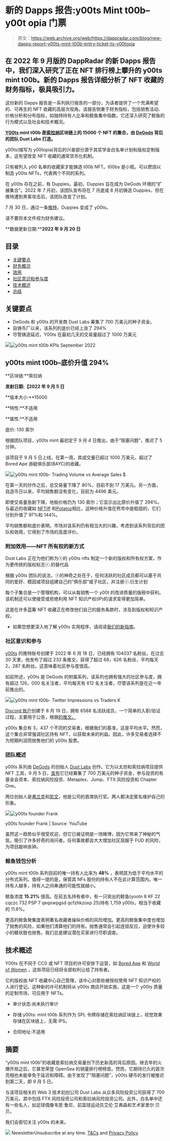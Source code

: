 # 新的 Dapps 报告:y00ts Mint t00b–y00t opia 门票

> 原文：<https://web.archive.org/web/https://dappradar.com/blog/new-dapps-report-y00ts-mint-t00b-entry-ticket-to-y00topia>

## 在 2022 年 9 月版的 DappRadar 的新 Dapps 报告中，我们深入研究了正在 NFT 排行榜上攀升的 y00ts mint t00b。新的 Dapps 报告详细分析了 NFT 收藏的财务指标，极具吸引力。

这份新的 Dapps 报告是一系列执行报告的一部分，为读者提供了一个充满希望的、可再生的 NFT 收藏的高层次视角。该报告侧重于财务指标，包括销售活动、价格分析和分布指标，如独特持有人比率和鲸鱼集中指数。它还深入研究了鲸鱼的行为模式以及社会和技术概况。

**[Y00ts](https://web.archive.org/web/20221202031030/https://dappradar.com/hub/nft-explorer/collection/y00ts-official) mint t00b 是[索拉纳](https://web.archive.org/web/20221202031030/https://dappradar.com/rankings/protocol/solana)区块链上的 15000 个 NFT 的集合，由 [DeGods](https://web.archive.org/web/20221202031030/https://dappradar.com/solana/collectibles/degods) 背后的团队 Dust Labs 打造。**

y00ts(缩写为 y00topia)背后的兴奋部分源于其奖学金白名单计划和版权定制版本，这有望改变 NFT 收藏的通常货币化机制。

只有被列入 y00 名单的收藏家才能铸造 t00b NFT。t00bs 是小瓶，可以燃烧以制造 y00ts NFTs，代表两个不同的系列。

在 y00ts 存在之前，有 Duppies。最初，Duppies 旨在成为 DeGods 环境的“扩展集合”。2022 年 7 月初，该团队宣布将在 7 月底或 8 月初铸造 Duppies，但在推特遭到黑客攻击后，该团队改变了计划。

7 月 30 日，通过一条[推特](https://web.archive.org/web/20221202031030/https://twitter.com/DeGodsNFT/status/1553328318635593728?ref_src=twsrc%5Etfw%7Ctwcamp%5Etweetembed%7Ctwterm%5E1553328318635593728%7Ctwgr%5E9bd0d3c413f064bff5513b79f89d4fbc01297a88%7Ctwcon%5Es1_&ref_url=https%3A%2F%2Fluckytrader.com%2Farticles%2Feverything-you-need-to-know-about-y00ts)，Duppies 变成了 y00ts。

请不要将本文件视为财务建议。

**数据更新日期:****2022 年 9 月 20 日**

## 目录

*   [关键要点](https://web.archive.org/web/20221202031030/https://dappradar.com/blog/new-dapps-report-y00ts-mint-t00b-entry-ticket-to-y00topia/#Key-Takeaways)
*   [财务概况](https://web.archive.org/web/20221202031030/https://dappradar.com/blog/new-dapps-report-y00ts-mint-t00b-entry-ticket-to-y00topia/#Financial-Overview)
*   [效用](https://web.archive.org/web/20221202031030/https://dappradar.com/blog/new-dapps-report-y00ts-mint-t00b-entry-ticket-to-y00topia/#Utility)
*   [社区意识和参与度](https://web.archive.org/web/20221202031030/https://dappradar.com/blog/new-dapps-report-y00ts-mint-t00b-entry-ticket-to-y00topia/#Community-Awareness-and-Engagement)
*   [技术概述](https://web.archive.org/web/20221202031030/https://dappradar.com/blog/new-dapps-report-y00ts-mint-t00b-entry-ticket-to-y00topia/#Technical-Overview)
*   [总结](https://web.archive.org/web/20221202031030/https://dappradar.com/blog/new-dapps-report-y00ts-mint-t00b-entry-ticket-to-y00topia/#Summary)

## 关键要点

*   DeGods 和 y00ts 的开发商 Dust Labs 筹集了 700 万美元的种子资金。
*   自铸币厂以来，该系列的底价已经上涨了 294%
*   尽管铸造延迟，Y00ts 在最初几天的交易量超过了 1000 万美元

![](img/c8b1b1bd35359b62cbc17ed800a00ed7.png)![y00ts mint t00b KPIs September 2022](img/6b41d7ab7de373bec0067fd6b3b8e1ed.png)

## y00ts mint t00b–底价升值 294%

**区块链:**索拉纳

**发射日期:【2022 年 9 月 5 日**

**版本大小:**15000

**特性:**不适用

**属性:**不适用

底价: 130 索尔

根据团队项目，y00ts mint 最初定于 9 月 4 日推出，由于“阻塞问题”，推迟了 5 分钟。

该项目于 9 月 5 日上线，在第一周，其成交量已超过 1000 万美元，超过了 Bored Ape 游艇俱乐部(BAYC)的收藏。

![](img/47aebbeaa56fc0c5aa55e3ccdf61a48d.png)![y00ts mint t00b- Trading Volume vs Average Sales $](img/bf74cb07237dfd4c3d82473dbee996d6.png)

在第一天的炒作之后，总交易量下降了 80%，目前不到 17 万美元。另一方面，自造币日以来，平均销售额没有变化，目前为 4496 美元。

即使交易量急剧下降，地板价格仍为 130 索尔；它显示出比原价升值了 294%。与最近的收藏如 [NFTiff](https://web.archive.org/web/20221202031030/https://dappradar.com/blog/new-dapps-report-nftiff-nfts-turned-into-wearable-jewelry) 和[Potatoz](https://web.archive.org/web/20221202031030/https://dappradar.com/blog/new-dapps-report-the-potatoz-the-bridge-between-memes-and-web3)相比，这种价格升值在熊市中是稳固的，它们分别升值了 97%和 144%。

平均销售额和底价表明，市场对该系列仍有相当大的兴趣，考虑到该系列背后的团队和效用，它得到了市场的高度评价。

### 附加效用——NFT 所有权的新方式

Dust Labs 正在为他们称为ⓨ的 y00ts nfts 制定一个新的版权和所有权方案，作为更传统的版权标志ⓒ.的替代品

根据 y00ts 团队的说法，ⓨ的神奇之处在于，任何活跃的社区成员都可以基于共同的爱好、模因或项目组建自己的“俱乐部”或子社区，并注册ⓨ.衍生计划

每个子集合是一个管理机构，可以从每销售一个 y00t 的改进质量的版税中获利。该机制还可以使接受或拒绝利用 NFT 知识产权(IP)的请求变得更加简单。

这是在许多蓝筹 NFT 收藏正在修改他们自己的服务条款时，涉及到版权和知识产权。

*   如果您想更深入地了解 y00ts 实用程序，请阅读[我们的新指南](https://web.archive.org/web/20221202031030/https://dappradar.com/blog/what-are-y00ts-nfts-are-you-on-the-y00tlist/)。

### 社区意识和参与

[y00ts](https://web.archive.org/web/20221202031030/https://mobile.twitter.com/y00tsnft) 的推特账号创建于 2022 年 6 月 18 日，已经拥有 104037 名粉丝。在过去 30 天里，他发布了超过 233 条推文，获得了超过 68，626 名粉丝，平均每天 2，287 名粉丝。这意味着社区参与度很高。

如前所述，y00ts 是 DeGods 的附属系列，该系列也拥有强大的社区参与度，拥有超过 126，000 名关注者，平均每天有 612 名关注者，尽管该系列是在近一年前推出的。

![](img/47aebbeaa56fc0c5aa55e3ccdf61a48d.png)![y00ts mint t00b- Twitter Impressions vs Traders K](img/8b75e394306ac89379be5e2f54a175da.png)

[Discord 账户](https://web.archive.org/web/20221202031030/http://discord.gg/y00ts)创建于 8 月 19 日，拥有 6588 名活跃成员，一个简单的入职/验证过程，主要用于公告，根据[的推文。](https://web.archive.org/web/20221202031030/https://twitter.com/y00tsnft/status/1560391119770230784?s=46&t=LuGM8jqMPxjtdd37tRtcnA)

y00ts 集合有 3，437 个不同的交易者，根据我们的基准，这是平均水平。然而，这个集合非常强调社区持有 NFT，以获取未来的利益。因此，许多交易者选择不为短期利润而抛售他们的 y00ts 股票。

### 团队概述

y00ts 系列由 [DeGods](https://web.archive.org/web/20221202031030/https://dappradar.com/solana/collectibles/degods) 的创始人 [Dust Labs](https://web.archive.org/web/20221202031030/https://twitter.com/dust_labs) 创作。它为以太坊和索拉纳项目提供 NFT 工具，9 月 5 日，[宣布](https://web.archive.org/web/20221202031030/https://twitter.com/dust_labs/status/1566975856777777152)它已经筹集了 700 万美元的种子资金，参与投资的有基金会资本、索拉纳风险投资、Metaplex、Jump、FTX 风险投资和 Chapter One。

两位创始人是[弗兰克](https://web.archive.org/web/20221202031030/https://twitter.com/frankdegods)和[凯文](https://web.archive.org/web/20221202031030/https://twitter.com/kevindegods)，他是公司的首席执行官。两人都决定匿名维护自己的形象。

![](img/709383bd5f05f2ff1223a2b281540280.png)![y00ts founder Frank](img/1d2b068614bb5e45ecff4344542727af.png)

y00ts founder Frank | Source: YouTube

虽然这一趋势似乎很受欢迎，但它已被证明是一场赌博，因为它带来了神秘的气氛，吸引了许多好奇的询问者。任何事故都会大大增加社区屈服于 FUD 的风险，为项目敲响丧钟。

### 鲸鱼钱包分析

y00ts mint t00b 系列目前的唯一持有人比率为 **48%** ，表明其为低于平均水平的分布式系列。值得一提的是，保管其 NFs 股份的持有人不在此计算范围内。唯一持有人越多，持有人之间串通的可能性就越小。

鲸鱼浓度 **15.21%** 很高。在前五名持有者中，有一只突出的鲸鱼(yootn 8 KF 22 cqczc 732 PSP 7 qeqxwpgsd qcfzhkzoxp 25)持有 1,759 y00ts，相当于收藏的 11.8%。

更高的鲸鱼聚集度表明著名收藏者操纵价格的风险增加。更高的鲸鱼集中度也增加了抛售的风险，如果他们清算他们的持有。抛售通常会引起连锁反应，迫使许多较小的鳍状肢也抛售。我们总是建议潜在买家进行尽职调查。

## 技术概述

Y00ts 在不同于 CC0 或 NFT 项目的许可安排下运营，如 [Bored Ape](https://web.archive.org/web/20221202031030/https://dappradar.com/ethereum/collectibles/bored-ape-yacht-club) 和 [World of Women](https://web.archive.org/web/20221202031030/https://dappradar.com/ethereum/collectibles/world-of-women) ，这些项目已经将全部权利让给了持有者。

它的版权由 NFT 收藏中心自己管理，该中心对那些被授权使用 NFT 知识产权的人进行登记。这种新的许可机制将从 y00ts 商店开始实施，这是一个 y00ts 质量的定制市场，可应用于 NFTs。

*   审计状态:尚未执行审计

*   存储:y00ts: mint t00b 系列作为 SPL 令牌存储在索拉纳区块链上，视觉效果存储在区块链上，无需 IPS。

*   合同地址:不适用

## 摘要

“y00ts mint t00b”的收藏是索拉纳交易量创下历史新高的背后原因。继去年的火爆开局之后，它甚至荣登 OpenSea 的销量排行榜榜首。然而，它期待已久的首次亮相也未能幸免于延迟和障碍。由于发现了“阻塞问题”，y00ts 硬币的发行被推迟到第二天，即 9 月 5 日。

与该项目相关的 Web 3 技术初创公司 Dust Labs 从众多风险投资公司获得了 700 万美元，其中包括 FTX 风险投资公司和索拉纳风险投资公司。此外，白名单中还有一些名人，如足球偶像韦恩·鲁尼、前篮球运动员艾伦·艾弗森和艺术家里尔·贝贝。

我们会密切关注 y00ts 的未来。

![](img/6d5a4a2d609c56e1a5771717e54ba759.png) NewsletterUnsubscribe at any time. [T&Cs](https://web.archive.org/web/20221202031030/https://dappradar.com/terms) and [Privacy Policy](https://web.archive.org/web/20221202031030/https://dappradar.com/privacy-policy)